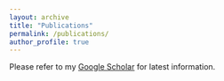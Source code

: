 ```yaml
---
layout: archive
title: "Publications"
permalink: /publications/
author_profile: true
---
```

Please refer to my [Google Scholar](https://scholar.google.com/citations?user=ipMWfycAAAAJ&hl=en) for latest information.
